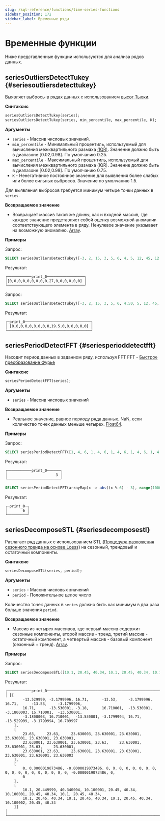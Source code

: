 ```yaml
---
slug: /sql-reference/functions/time-series-functions
sidebar_position: 172
sidebar_label: Временные ряды
---
```



# Временные функции

Ниже представленные функции используются для анализа рядов данных.

## seriesOutliersDetectTukey {#seriesoutliersdetecttukey}

Выявляет выбросы в рядах данных с использованием [высот Тьюки](https://en.wikipedia.org/wiki/Outlier#Tukey%27s_fences).

**Синтаксис**

``` sql
seriesOutliersDetectTukey(series);
seriesOutliersDetectTukey(series, min_percentile, max_percentile, K);
```

**Аргументы**

- `series` - Массив числовых значений.
- `min_percentile` - Минимальный процентиль, используемый для вычисления межквартильного размаха [(IQR)](https://en.wikipedia.org/wiki/Interquartile_range). Значение должно быть в диапазоне [0.02,0.98]. По умолчанию 0.25.
- `max_percentile` - Максимальный процентиль, используемый для вычисления межквартильного размаха (IQR). Значение должно быть в диапазоне [0.02,0.98]. По умолчанию 0.75.
- `K` - Ненегативное постоянное значение для выявления более слабых или более сильных выбросов. Значение по умолчанию 1.5.

Для выявления выбросов требуется минимум четыре точки данных в `series`.

**Возвращаемое значение**

- Возвращает массив такой же длины, как и входной массив, где каждое значение представляет собой оценку возможной аномалии соответствующего элемента в ряду. Ненулевое значение указывает на возможную аномалию. [Array](../data-types/array.md).

**Примеры**

Запрос:

``` sql
SELECT seriesOutliersDetectTukey([-3, 2, 15, 3, 5, 6, 4, 5, 12, 45, 12, 3, 3, 4, 5, 6]) AS print_0;
```

Результат:

``` text
┌───────────print_0─────────────────┐
│[0,0,0,0,0,0,0,0,0,27,0,0,0,0,0,0] │
└───────────────────────────────────┘
```

Запрос:

``` sql
SELECT seriesOutliersDetectTukey([-3, 2, 15, 3, 5, 6, 4.50, 5, 12, 45, 12, 3.40, 3, 4, 5, 6], 0.2, 0.8, 1.5) AS print_0;
```

Результат:

``` text
┌─print_0──────────────────────────────┐
│ [0,0,0,0,0,0,0,0,0,19.5,0,0,0,0,0,0] │
└──────────────────────────────────────┘
```

## seriesPeriodDetectFFT {#seriesperioddetectfft}

Находит период данных в заданном ряду, используя FFT
FFT - [Быстрое преобразование Фурье](https://en.wikipedia.org/wiki/Fast_Fourier_transform)

**Синтаксис**

``` sql
seriesPeriodDetectFFT(series);
```

**Аргументы**

- `series` - Массив числовых значений

**Возвращаемое значение**

- Реальное значение, равное периоду ряда данных. NaN, если количество точек данных меньше четырех. [Float64](../data-types/float.md).

**Примеры**

Запрос:

``` sql
SELECT seriesPeriodDetectFFT([1, 4, 6, 1, 4, 6, 1, 4, 6, 1, 4, 6, 1, 4, 6, 1, 4, 6, 1, 4, 6]) AS print_0;
```

Результат:

``` text
┌───────────print_0──────┐
│                      3 │
└────────────────────────┘
```

``` sql
SELECT seriesPeriodDetectFFT(arrayMap(x -> abs((x % 6) - 3), range(1000))) AS print_0;
```

Результат:

``` text
┌─print_0─┐
│       6 │
└─────────┘
```

## seriesDecomposeSTL {#seriesdecomposestl}

Разлагает ряд данных с использованием STL [(Процедура разложения сезонного тренда на основе Loess)](https://www.wessa.net/download/stl.pdf) на сезонный, трендовый и остаточный компоненты.

**Синтаксис**

``` sql
seriesDecomposeSTL(series, period);
```

**Аргументы**

- `series` - Массив числовых значений
- `period` - Положительное целое число

Количество точек данных в `series` должно быть как минимум в два раза больше значения `period`.

**Возвращаемое значение**

- Массив из четырех массивов, где первый массив содержит сезонные компоненты, второй массив - тренд, третий массив - остаточный компонент, а четвертый массив - базовый компонент (сезонный + тренд). [Array](../data-types/array.md).

**Примеры**

Запрос:

``` sql
SELECT seriesDecomposeSTL([10.1, 20.45, 40.34, 10.1, 20.45, 40.34, 10.1, 20.45, 40.34, 10.1, 20.45, 40.34, 10.1, 20.45, 40.34, 10.1, 20.45, 40.34, 10.1, 20.45, 40.34, 10.1, 20.45, 40.34], 3) AS print_0;
```

Результат:

``` text
┌───────────print_0──────────────────────────────────────────────────────────────────────────────────────────────────────┐
│ [[
        -13.529999, -3.1799996, 16.71,      -13.53,     -3.1799996, 16.71,      -13.53,     -3.1799996,
        16.71,      -13.530001, -3.18,      16.710001,  -13.530001, -3.1800003, 16.710001,  -13.530001,
        -3.1800003, 16.710001,  -13.530001, -3.1799994, 16.71,      -13.529999, -3.1799994, 16.709997
    ],
    [
        23.63,     23.63,     23.630003, 23.630001, 23.630001, 23.630001, 23.630001, 23.630001,
        23.630001, 23.630001, 23.630001, 23.63,     23.630001, 23.630001, 23.63,     23.630001,
        23.630001, 23.63,     23.630001, 23.630001, 23.630001, 23.630001, 23.630001, 23.630003
    ],
    [
        0, 0.0000019073486, -0.0000019073486, 0, 0, 0, 0, 0, 0, 0, 0, 0, 0, 0, 0, 0, 0, 0, 0, 0, 0, -0.0000019073486, 0,
        0
    ],
    [
        10.1, 20.449999, 40.340004, 10.100001, 20.45, 40.34, 10.100001, 20.45, 40.34, 10.1, 20.45, 40.34,
        10.1, 20.45, 40.34, 10.1, 20.45, 40.34, 10.1, 20.45, 40.34, 10.100002, 20.45, 40.34
    ]]                                                                                                                   │
└────────────────────────────────────────────────────────────────────────────────────────────────────────────────────────┘
```
